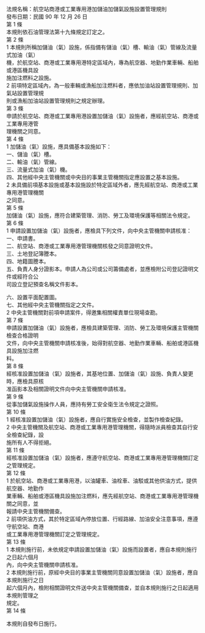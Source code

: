 法規名稱：航空站商港或工業專用港加儲油加儲氣設施設置管理規則  
發布日期：民國 90 年 12 月 26 日  
第 1 條  
本規則依石油管理法第十九條規定訂定之。  
第 2 條  
1 本規則所稱加儲油（氣）設施，係指備有儲油（氣）槽、輸油（氣）管線及流量式加油（氣）  
機，於航空站、商港或工業專用港特定區域內，專為航空器、地勤作業車輛、船舶或港區機具設  
施加注燃料之設施。  
2 前項特定區域內，為一般車輛或漁船加注燃料者，應依加油站設置管理規則、加氣站設置管理規  
則或漁船加油站設置管理規則之規定辦理。  
第 3 條  
申請於航空站、商港或工業專用港設置加儲油（氣）設施者，應經航空站、商港或工業專用港管  
理機關之同意。  
第 4 條  
1 加儲油（氣）設施，應具備基本設施如下：  
一、儲油（氣）槽。  
二、輸油（氣）管線。  
三、流量式加油（氣）機。  
四、其他經中央主管機關或中央目的事業主管機關指定應設置之基本設施。  
2 未具備前項基本設施或基本設施設於特定區域外者，應先經航空站、商港或工業專用港管理機關  
之同意。  
第 5 條  
加儲油（氣）設施，應符合建築管理、消防、勞工及環境保護等相關法令規定。  
第 6 條  
1 申請設置加儲油（氣）設施者，應檢具下列文件，向中央主管機關申請核准：  
一、申請書。  
二、航空站、商港或工業專用港管理機關核發之同意證明文件。  
三、土地登記簿謄本。  
四、地籍圖謄本。  
五、負責人身分證影本。申請人為公司或公司籌備處者，並應檢附公司登記證明文件或經符合公  
司設立登記預查名稱文件影本。  


六、設置平面配置圖。  
七、其他經中央主管機關指定之文件。  
2 中央主管機關對前項申請案件，得邀集相關權責單位現場查勘。  
第 7 條  
申請設置加儲油（氣）設施者，應檢具建築管理、消防、勞工及環境保護主管機關檢查合格證明  
文件，向中央主管機關申請核准後，始得對航空器、地勤作業車輛、船舶或港區機具設施加注燃  
料。  
第 8 條  
經核准設置加儲油（氣）設施者，其基地位置、加儲油（氣）設施、負責人變更時，應檢具原核  
准函影本及相關證明文件向中央主管機關申請核准。  
第 9 條  
從事加儲氣設施操作人員，應持有勞工安全衛生法令規定之證照。  
第 10 條  
1 經核准設置加儲油（氣）設施者，應自行實施安全檢查，並製作檢查紀錄。  
2 中央主管機關及航空站、商港或工業專用港管理機關，得隨時派員檢查其自行安全檢查紀錄，設  
施所有人不得拒絕。  
第 11 條  
經核准設置加儲油（氣）設施者，應遵守航空站、商港或工業專用港管理機關訂定之管理規定。  
第 12 條  
1 於航空站、商港或工業專用港，以油罐車、油栓車、油駁或其他供油方式，提供航空器、地勤作  
業車輛、船舶或港區機具設施加注燃料，應先經航空站、商港或工業專用港管理機關之同意，並  
報請中央主管機關備查。  
2 前項供油方式，其於特定區域內停放位置、行經路線、加油安全注意事項，應遵守航空站、商港  
或工業專用港管理機關訂定之管理規定。  
第 13 條  
1 本規則施行前，未依規定申請設置加儲油（氣）設施而設置者，應自本規則施行之日起六個月  
內，向中央主管機關申請核准。  
2 本規則施行前，原經中央目的事業主管機關同意設置加儲油（氣）設施者，應自本規則施行之日  
起六個月內，檢附相關證明文件送中央主管機關備查，並自本規則施行之日起適用本規則管理之  
規定。  
第 14 條  


本規則自發布日施行。  


